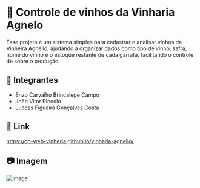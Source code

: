 # 🍷 Controle de vinhos da Vinharia Agnelo 
Esse projeto é um sistema simples para cadastrar e analisar vinhos da Vinheira Agnello, ajudando a organizar dados como tipo de vinho, safra, nome do vinho e o estoque restante de cada garrafa, facilitando o controle de sobre a produção.

## 👤 Integrantes 
- Enzo Carvalho Brincalepe Campo
- João Vitor Piccolo
- Luccas Figueira Gonçalves Costa

## 🔗 Link 
https://cp-web-vinheria.github.io/vinharia-agnello/

## 📷 Imagem 
![image](https://github.com/user-attachments/assets/e14fff0a-3754-4d11-9d36-49ea7b1dbf96)

